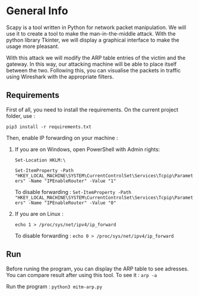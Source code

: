 # General Info

Scapy is a tool written in Python for network packet manipulation.
We will use it to create a tool to make the man-in-the-middle attack.
With the python library Tkinter, we will display a graphical interface to make the usage more pleasant.

With this attack we will modify the ARP table entries of the victim and the gateway. In this way, our attacking machine will be able to place itself between the two. Following this, you can visualise the packets in traffic using Wireshark with the appropriate filters.

## Requirements

First of all, you need to install the requirements. On the current project folder, use :

`pip3 install -r requirements.txt`

Then, enable IP forwarding on your machine :

1. If you are on Windows, open PowerShell with Admin rights:

	`Set-Location HKLM:\`	
	
	`Set-ItemProperty -Path "HKEY_LOCAL_MACHINE\SYSTEM\CurrentControlSet\Services\Tcpip\Parameters" -Name "IPEnableRouter" -Value "1"`

	To disable forwarding : `Set-ItemProperty -Path "HKEY_LOCAL_MACHINE\SYSTEM\CurrentControlSet\Services\Tcpip\Parameters" -Name "IPEnableRouter" -Value "0"`

2. If you are on Linux :

	`echo 1 > /proc/sys/net/ipv4/ip_forward`

	To disable forwarding : `echo 0 > /proc/sys/net/ipv4/ip_forward`

## Run

Before runing the program, you can display the ARP table to see adresses. You can compare result after using this tool.
To see it : `arp -a`


Run the program : `python3 mitm-arp.py`